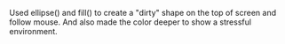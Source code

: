 Used ellipse() and fill() to create a "dirty" shape on the top of screen and follow mouse.
And also made the color deeper to show a stressful environment.
